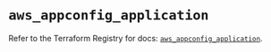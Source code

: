 # `aws_appconfig_application`

Refer to the Terraform Registry for docs: [`aws_appconfig_application`](https://registry.terraform.io/providers/hashicorp/aws/5.39.0/docs/resources/appconfig_application).
